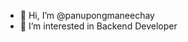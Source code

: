 - 👋 Hi, I’m @panupongmaneechay
- 👀 I’m interested in Backend Developer


<!---
panupongmaneechay/panupongmaneechay is a ✨ special ✨ repository because its `README.md` (this file) appears on your GitHub profile.
You can click the Preview link to take a look at your changes.
--->
